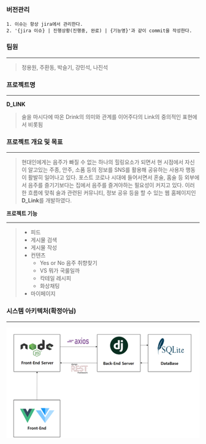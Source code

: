 # 



### 버전관리

```
1. 이슈는 항상 jira에서 관리한다.
2. '{jira 이슈} | 진행상황(진행중, 완료) | {기능명}'과 같이 commit을 작성한다.
```



### 팀원

---

> 정용원, 주환동, 박슬기, 강민석, 나진석



### 프로젝트명

-----

**D_LINK**

> 술을 마시다에 따온 Drink의 의미와 관계를 이어주다의 Link의 중의적인 표현에서 비롯됨



### 프로젝트  개요 및 목표

---

> 현대인에게는 음주가 빠질 수 없는 하나의 힐링요소가 되면서 현 시점에서 자신이 알고있는 주종, 안주, 소품 등의 정보를 SNS를 활용해 공유하는 사용자 행동이 활발히 일어나고 있다.  포스트 코로나 시대에 들어서면서 혼술, 홈술 등 외부에서 음주를 즐기기보다는 집에서 음주를 즐겨야하는 필요성이 커지고 있다. 이러한 흐름에 맞춰 술과 관련된 커뮤니티, 정보 공유 등을 할 수 있는 웹 홈페이지인 **D_Link**를 개발하였다.



**프로젝트 기능**

---

> - 피드
> - 게시물 검색
> - 게시물 작성
> - 컨텐츠
>   - Yes or No 음주 취향찾기
>   - VS 뭐가 국룰일까
>   - 칵테일 레시피
>   - 화상채팅 
> - 마이페이지

 

### 시스템 아키텍처(확정아님)

---

![image-20200724103706774](참고자료/images/image-20200724103706774.png)